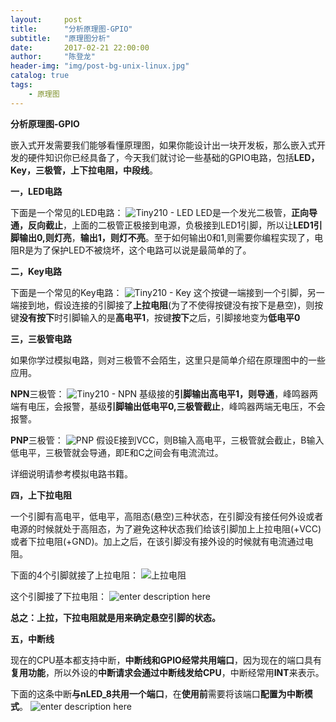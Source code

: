```yaml
---
layout:     post
title:      "分析原理图-GPIO"
subtitle:   "原理图分析"
date:       2017-02-21 22:00:00
author:     "陈登龙"
header-img: "img/post-bg-unix-linux.jpg"
catalog: true
tags:
    - 原理图
---
```



**分析原理图-GPIO**


嵌入式开发需要我们能够看懂原理图，如果你能设计出一块开发板，那么嵌入式开发的硬件知识你已经具备了，今天我们就讨论一些基础的GPIO电路，包括**LED，Key，三极管，上下拉电阻，中段线**。


**一，LED电路**

下面是一个常见的LED电路：
![Tiny210 - LED][1]
LED是一个发光二极管，**正向导通，反向截止**，上面的二极管正极接到电源，负极接到LED1引脚，所以让**LED1引脚输出0,则灯亮**，**输出1，则灯不亮**。至于如何输出0和1,则需要你编程实现了，电阻R是为了保护LED不被烧坏，这个电路可以说是最简单的了。


**二，Key电路**

下面是一个常见的Key电路：
![Tiny210 - Key][2]
这个按键一端接到一个引脚，另一端接到地，假设连接的引脚接了**上拉电阻**(为了不使得按键没有按下是悬空)，则按键**没有按下**时引脚输入的是**高电平1**，按键**按下**之后，引脚接地变为**低电平0**


**三，三极管电路**

如果你学过模拟电路，则对三极管不会陌生，这里只是简单介绍在原理图中的一些应用。

**NPN**三极管：
![Tiny210 - NPN][3]
基级接的**引脚输出高电平1，则导通**，峰鸣器两端有电压，会报警，基级**引脚输出低电平0,三极管截止**，峰鸣器两端无电压，不会报警。

**PNP**三极管：
![PNP][4]
假设E接到VCC，则B输入高电平，三极管就会截止，B输入低电平，三极管就会导通，即E和C之间会有电流流过。

详细说明请参考模拟电路书籍。


**四，上下拉电阻**

一个引脚有高电平，低电平，高阻态(悬空)三种状态，在引脚没有接任何外设或者电源的时候就处于高阻态，为了避免这种状态我们给该引脚加上上拉电阻(+VCC)或者下拉电阻(+GND)。加上之后，在该引脚没有接外设的时候就有电流通过电阻。

下面的4个引脚就接了上拉电阻：
![上拉电阻][5]

这个引脚接了下拉电阻：
![enter description here][6]

**总之：上拉，下拉电阻就是用来确定悬空引脚的状态。**


**五，中断线**

现在的CPU基本都支持中断，**中断线和GPIO经常共用端口**，因为现在的端口具有**复用功能**，所以外设的**中断请求会通过中断线发给CPU**，中断经常用**INT**来表示。

下面的这条中断**与nLED_8共用一个端口**，在**使用前**需要将该端口**配置为中断模式**。
![enter description here][7]





  [1]: https://cheng-zhi.github.io/img/post-2017-02-21-LED.png
  [2]: https://cheng-zhi.github.io/img/post-2017-02-21-Key.png
  [3]: https://cheng-zhi.github.io/img/post-2017-02-21-NPN.png
  [4]: https://cheng-zhi.github.io/img/post-2017-02-21-PNP.png
  [5]: https://cheng-zhi.github.io/img/post-2017-02-21-R.png
  [6]: https://cheng-zhi.github.io/img/post-2017-02-21-R-down.png
  [7]: https://cheng-zhi.github.io/img/post-2017-02-21-INT.png
